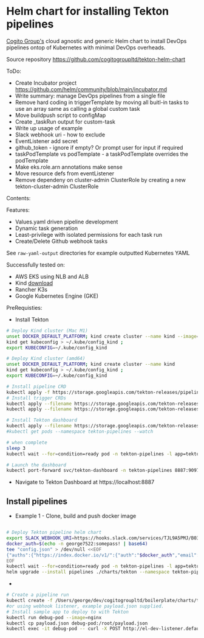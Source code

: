 # Helm chart for installing Tekton pipelines

[Cogito Group's](https://cogitogroup.co.uk) cloud agnostic and generic Helm chart to install DevOps pipelines ontop of Kubernetes with minimal DevOps overheads. 

Source repository https://github.com/cogitogroupltd/tekton-helm-chart

ToDo:
- Create Incubator project https://github.com/helm/community/blob/main/incubator.md
- Write summary: manage DevOps pipelines from a single file
- Remove hard coding in triggerTemplate by moving all buitl-in tasks to use an array same as calling a global custom task
- Move buildpush script to configMap
- Create _taskRun output for custom-task
- Write up usage of example
- Slack webhook uri - how to exclude
- EventListener add secret
- github_token - ignore if empty? Or prompt user for input if required
- taskPodTemplate vs podTemplate - a taskPodTemplate overrides the podTemplate
- Make eks.role.arn annotations make sense
- Move resource defs from eventListener
- Remove dependeny on cluster-admin ClusterRole by creating a new tekton-cluster-admin ClusterRole 


Contents: 

Features:
- Values.yaml driven pipeline development 
- Dynamic task generation
- Least-privilege with isolated permissions for each task run
- Create/Delete Github webhook tasks


See `raw-yaml-output` directories for example outputted Kubernetes YAML 

Successfully tested on:
 - AWS EKS using NLB and ALB
 - Kind [download](https://kind.sigs.k8s.io/)
 - Rancher K3s 
 - Google Kubernetes Engine (GKE)


PreRequisties: 

- Install Tekton


```bash
# Deploy Kind cluster (Mac M1)
unset DOCKER_DEFAULT_PLATFORM; kind create cluster --name kind --image=rossgeorgiev/kind-node-arm64:v1.21.0 
kind get kubeconfig > ~/.kube/config_kind ;
export KUBECONFIG=~/.kube/config_kind

# Deploy Kind cluster (amd64)
unset DOCKER_DEFAULT_PLATFORM; kind create cluster --name kind 
kind get kubeconfig > ~/.kube/config_kind ;
export KUBECONFIG=~/.kube/config_kind

# Install pipeline CRD
kubectl apply -f https://storage.googleapis.com/tekton-releases/pipeline/previous/v0.36.0/release.yaml
# Install trigger CRDs
kubectl apply --filename https://storage.googleapis.com/tekton-releases/triggers/latest/release.yaml
kubectl apply --filename https://storage.googleapis.com/tekton-releases/triggers/latest/interceptors.yaml

# Install Tekton dashboard
kubectl apply --filename https://storage.googleapis.com/tekton-releases/dashboard/latest/tekton-dashboard-release.yaml
#kubectl get pods --namespace tekton-pipelines --watch

# when complete
sleep 3
kubectl wait --for=condition=ready pod -n tekton-pipelines -l app=tekton-dashboard

# Launch the dashboard
kubectl port-forward svc/tekton-dashboard -n tekton-pipelines 8887:9097 &
```

- Navigate to Tekton Dashboard at https://localhost:8887

## Install pipelines



- Example 1 - Clone, build and push docker image

```bash

# Deploy Tekton pipeline helm chart
export SLACK_WEBHOOK_URI=https://hooks.slack.com/services/TJL9A5PMJ/B03KPQ2V4JG/DUMMY
docker_auth=$(echo -n george7522:somepass! | base64)
tee "config.json" > /dev/null <<EOF
{"auths":{"https://index.docker.io/v1/":{"auth":"$docker_auth","email":"george@gcrosby.co.uk"}}}
EOF
kubectl wait --for=condition=ready pod -n tekton-pipelines -l app=tekton-pipelines-controller
helm upgrade --install pipelines ./charts/tekton --namespace tekton-pipelines --set github_token="$(echo -n "ENTERTOKEN" | base64)" --set secret_ssh_key="$(cat ~/.ssh/id_rsa)" --set-file=docker_config_json=config.json --values ./examples/tekton-ecr-build-deploy/value-override.yaml --set secret_slack_webhook_uri=${SLACK_WEBHOOK_URI} 

```

- 

```bash
# Create a pipeline run
kubectl create -f /Users/george/dev/cogitogroupltd/boilerplate/charts/tekton/templates/_pipelinerun.yaml 
#or using webhook listener, example payload.json supplied.
# Install sample app to deploy to with Tekton
kubectl run debug-pod --image=nginx 
kubectl cp payload.json debug-pod:/root/payload.json
kubectl exec -it debug-pod -- curl -X POST http://el-dev-listener.default.svc.cluster.local:8080 -H 'X-GitHub-Event: pull_request' -d @/root/payload.json
```
